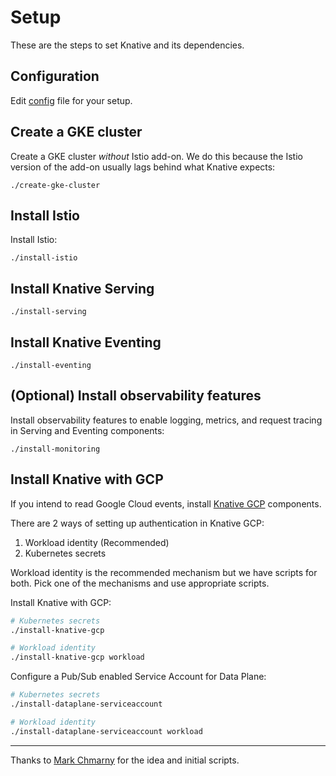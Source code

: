 # Setup

These are the steps to set Knative and its dependencies.

## Configuration

Edit [config](config) file for your setup.

## Create a GKE cluster

Create a GKE cluster *without* Istio add-on. We do this because the Istio version of the add-on usually lags behind what Knative expects:

```shell
./create-gke-cluster
```

## Install Istio

Install Istio:

```shell
./install-istio
```

## Install Knative Serving

```shell
./install-serving
```

## Install Knative Eventing

```shell
./install-eventing
```

## (Optional) Install observability features

Install observability features to enable logging, metrics, and request tracing in Serving and Eventing components:

```shell
./install-monitoring
```

## Install Knative with GCP

If you intend to read Google Cloud events, install [Knative GCP](https://github.com/google/knative-gcp) components.

There are 2 ways of setting up authentication in Knative GCP:

1. Workload identity (Recommended)
2. Kubernetes secrets

Workload identity is the recommended mechanism but we have scripts for both.
Pick one of the mechanisms and use appropriate scripts.

Install Knative with GCP:

```bash
# Kubernetes secrets
./install-knative-gcp

# Workload identity
./install-knative-gcp workload
```

Configure a Pub/Sub enabled Service Account for Data Plane:

```bash
# Kubernetes secrets
./install-dataplane-serviceaccount

# Workload identity
./install-dataplane-serviceaccount workload
```

-------

Thanks to [Mark Chmarny](https://github.com/mchmarny) for the idea and initial
scripts.
